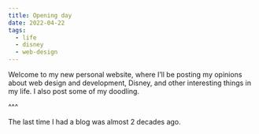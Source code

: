 ```yaml
---
title: Opening day
date: 2022-04-22
tags:
  - life
  - disney
  - web-design
---
```


Welcome to my new personal website, where I’ll be posting my opinions about web design and development, Disney, and other interesting things in my life. I also post some of my doodling.

^^^

The last time I had a blog was almost 2 decades ago.